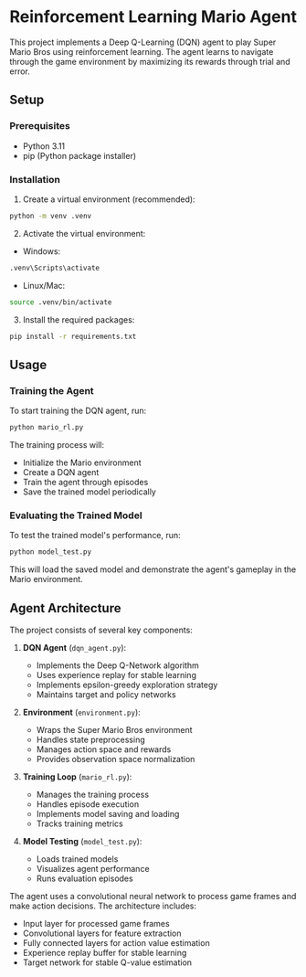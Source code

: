 # Reinforcement Learning Mario Agent

This project implements a Deep Q-Learning (DQN) agent to play Super Mario Bros using reinforcement learning. The agent learns to navigate through the game environment by maximizing its rewards through trial and error.

## Setup

### Prerequisites
- Python 3.11
- pip (Python package installer)

### Installation

1. Create a virtual environment (recommended):
```bash
python -m venv .venv
```

2. Activate the virtual environment:
- Windows:
```bash
.venv\Scripts\activate
```
- Linux/Mac:
```bash
source .venv/bin/activate
```

3. Install the required packages:
```bash
pip install -r requirements.txt
```

## Usage

### Training the Agent

To start training the DQN agent, run:
```bash
python mario_rl.py
```

The training process will:
- Initialize the Mario environment
- Create a DQN agent
- Train the agent through episodes
- Save the trained model periodically

### Evaluating the Trained Model

To test the trained model's performance, run:
```bash
python model_test.py
```

This will load the saved model and demonstrate the agent's gameplay in the Mario environment.

## Agent Architecture

The project consists of several key components:

1. **DQN Agent** (`dqn_agent.py`):
   - Implements the Deep Q-Network algorithm
   - Uses experience replay for stable learning
   - Implements epsilon-greedy exploration strategy
   - Maintains target and policy networks

2. **Environment** (`environment.py`):
   - Wraps the Super Mario Bros environment
   - Handles state preprocessing
   - Manages action space and rewards
   - Provides observation space normalization

3. **Training Loop** (`mario_rl.py`):
   - Manages the training process
   - Handles episode execution
   - Implements model saving and loading
   - Tracks training metrics

4. **Model Testing** (`model_test.py`):
   - Loads trained models
   - Visualizes agent performance
   - Runs evaluation episodes

The agent uses a convolutional neural network to process game frames and make action decisions. The architecture includes:
- Input layer for processed game frames
- Convolutional layers for feature extraction
- Fully connected layers for action value estimation
- Experience replay buffer for stable learning
- Target network for stable Q-value estimation 